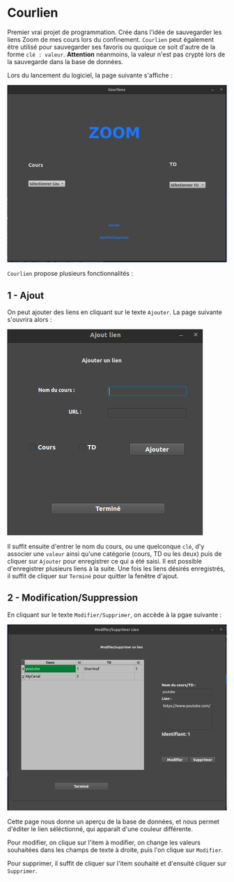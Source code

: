 # Courlien

Premier vrai projet de programmation. Crée dans l'idée de sauvegarder les liens Zoom de mes cours lors du confinement.
`Courlien` peut également être utilisé pour sauvegarder ses favoris ou quoique ce soit d'autre de la forme `clé : valeur`. **Attention** néanmoins,
la valeur n'est pas crypté lors de la sauvegarde dans la base de données.

Lors du lancement du logiciel, la page suivante s'affiche :

![Page d'accueil](courliens/imgs/accueil.png)

`Courlien` propose plusieurs fonctionnalités :

## 1 - Ajout

On peut ajouter des liens en cliquant sur le texte `Ajouter`. La page suivante s'ouvrira alors :

![Ajouter lien](courliens/imgs/ajout.png)

Il suffit ensuite d'entrer le nom du cours, ou une quelconque `clé`, d'y associer une `valeur` ainsi qu'une catégorie (cours, TD ou les deux) puis de cliquer sur `Ajouter` pour enregistrer ce qui a été saisi. Il est possible d'enregistrer plusieurs liens à la suite. Une fois les liens désirés enregistrés, il suffit de cliquer sur `Terminé` pour quitter la fenêtre d'ajout.

## 2 - Modification/Suppression

En cliquant sur le texte `Modifier/Supprimer`, on accède à la pgae suivante :

![Modification lien](courliens/imgs/modifier.png)

Cette page nous donne un aperçu de la base de données, et nous permet d'éditer le lien séléctionné, qui apparaît d'une couleur différente.

Pour modifier, on clique sur l'item à modifier, on change les valeurs souhaitées dans les champs de texte à droite, puis l'on clique sur `Modifier`.

Pour supprimer, il suffit de cliquer sur l'item souhaité et d'ensuité cliquer sur `Supprimer`.
